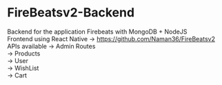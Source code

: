 # FireBeatsv2-Backend

Backend for the application Firebeats with MongoDB + NodeJS  
Frontend using React Native -> https://github.com/Naman36/FireBeatsv2  
         APIs available -> Admin Routes  
                        -> Products  
                        -> User  
                        -> WishList  
                        -> Cart  
                        


